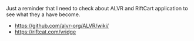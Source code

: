 Just a reminder that I need to check about 
ALVR and RiftCart application to see what they a have become.
- https://github.com/alvr-org/ALVR/wiki/
- https://riftcat.com/vridge
